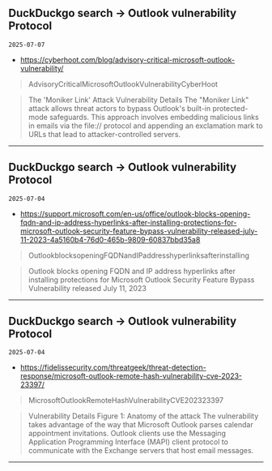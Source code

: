 ## DuckDuckgo search -> Outlook vulnerability Protocol
`2025-07-07`

* https://cyberhoot.com/blog/advisory-critical-microsoft-outlook-vulnerability/

<blockquote>
 AdvisoryCriticalMicrosoftOutlookVulnerabilityCyberHoot
</blockquote>
<blockquote>
The 'Moniker Link' Attack Vulnerability Details The &quot;Moniker Link&quot; attack allows threat actors to bypass Outlook's built-in protected-mode safeguards. This approach involves embedding malicious links in emails via the file:// protocol and appending an exclamation mark to URLs that lead to attacker-controlled servers.
</blockquote>

---

## DuckDuckgo search -> Outlook vulnerability Protocol
`2025-07-04`

* https://support.microsoft.com/en-us/office/outlook-blocks-opening-fqdn-and-ip-address-hyperlinks-after-installing-protections-for-microsoft-outlook-security-feature-bypass-vulnerability-released-july-11-2023-4a5160b4-76d0-465b-9809-60837bbd35a8

<blockquote>
 OutlookblocksopeningFQDNandIPaddresshyperlinksafterinstalling
</blockquote>
<blockquote>
Outlook blocks opening FQDN and IP address hyperlinks after installing protections for Microsoft Outlook Security Feature Bypass Vulnerability released July 11, 2023
</blockquote>

---

## DuckDuckgo search -> Outlook vulnerability Protocol
`2025-07-04`

* https://fidelissecurity.com/threatgeek/threat-detection-response/microsoft-outlook-remote-hash-vulnerability-cve-2023-23397/

<blockquote>
 MicrosoftOutlookRemoteHashVulnerabilityCVE202323397
</blockquote>
<blockquote>
Vulnerability Details Figure 1: Anatomy of the attack The vulnerability takes advantage of the way that Microsoft Outlook parses calendar appointment invitations. Outlook clients use the Messaging Application Programming Interface (MAPI) client protocol to communicate with the Exchange servers that host email messages.
</blockquote>

---

